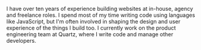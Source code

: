 I have over ten years of experience building websites at in-house, agency and freelance roles. I spend most of my time writing code using languages like JavaScript, but I'm often involved in shaping the design and user experience of the things I build too. I currently work on the product engineering team at Quartz, where I write code and manage other developers.
